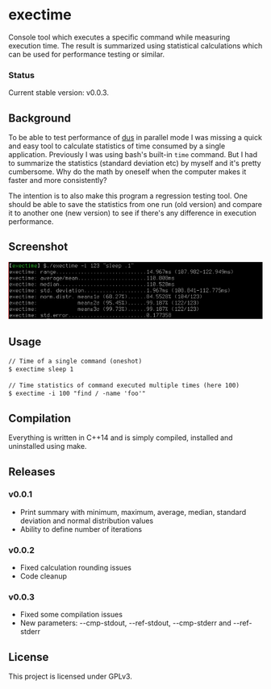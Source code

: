 exectime
========

Console tool which executes a specific command while measuring execution time. The result is summarized using statistical calculations which can be used for performance testing or similar.

### Status
Current stable version: v0.0.3.

## Background
To be able to test performance of [dus](https://github.com/RiJo/dus) in parallel mode I was missing a quick and easy tool to calculate statistics of time consumed by a single application. Previously I was using bash's built-in `time` command. But I had to summarize the statistics (standard deviation etc) by myself and it's pretty cumbersome. Why do the math by oneself when the computer makes it faster and more consistently?

The intention is to also make this program a regression testing tool. One should be able to save the statistics from one run (old version) and compare it to another one (new version) to see if there's any difference in execution performance.

## Screenshot
![exectime preview](screenshot.png)

## Usage
    // Time of a single command (oneshot)
    $ exectime sleep 1

    // Time statistics of command executed multiple times (here 100)
    $ exectime -i 100 "find / -name 'foo'"

## Compilation
Everything is written in C++14 and is simply compiled, installed and uninstalled using make.

## Releases
### v0.0.1
* Print summary with minimum, maximum, average, median, standard deviation and normal distribution values
* Ability to define number of iterations

### v0.0.2
* Fixed calculation rounding issues
* Code cleanup

### v0.0.3
* Fixed some compilation issues
* New parameters:  --cmp-stdout, --ref-stdout, --cmp-stderr and --ref-stderr

## License
This project is licensed under GPLv3.

